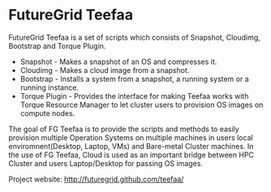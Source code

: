 FutureGrid Teefaa
=================

FutureGrid Teefaa is a set of scripts which consists of Snapshot,
Cloudimg, Bootstrap and Torque Plugin.

* Snapshot - Makes a snapshot of an OS and compresses it.
* Cloudimg - Makes a cloud image from a snapshot.
* Bootstrap - Installs a system from a snapshot, a running system or a running instance.
* Torque Plugin - Provides the interface for making Teefaa works with Torque Resource Manager 
to let cluster users to provision OS images on compute nodes.

The goal of FG Teefaa is to provide the scripts and methods to easily provision multiple 
Operation Systems on multiple machines in users local enviromnent(Desktop, Laptop, VMs) and
Bare-metal Cluster machines. In the use of FG Teefaa, Cloud is used as an important bridge
between HPC Cluster and users Laptop/Desktop for passing OS images.

Project website: http://futuregrid.github.com/teefaa/

